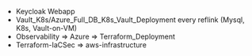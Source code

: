 - Keycloak Webapp
- Vault_K8s/Azure_Full_DB_K8s_Vault_Deployment every reflink (Mysql, K8s, Vault-on-VM)
- Observability => Azure => Terraform_Deployment 
- Terraform-IaCSec => aws-infrastructure